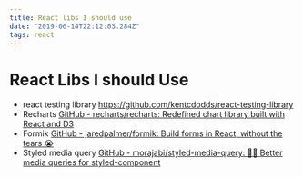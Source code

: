 ```yaml
---
title: React libs I should use
date: "2019-06-14T22:12:03.284Z"
tags: react
---
```


# React Libs I should Use

* react testing library  https://github.com/kentcdodds/react-testing-library
* Recharts [GitHub - recharts/recharts: Redefined chart library built with React and D3](https://github.com/recharts/recharts)
* Formik [GitHub - jaredpalmer/formik: Build forms in React, without the tears 😭](https://github.com/jaredpalmer/formik)
* Styled media query [GitHub - morajabi/styled-media-query: 💅💍  Better media queries for styled-component](https://github.com/morajabi/styled-media-query)

